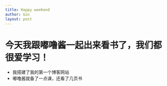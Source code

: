 ```yaml
---
title: Happy weekend
author: Gin
layout: post
---
```


#  今天我跟嘟噜酱一起出来看书了，我们都很爱学习！
* 我搭建了我的第一个博客网站
* 嘟噜酱就备了一点课，还看了几页书
